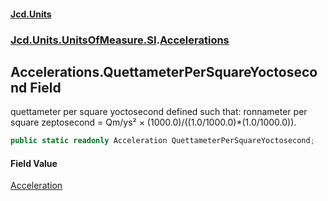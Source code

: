 #### [Jcd.Units](index 'index')
### [Jcd.Units.UnitsOfMeasure.SI](Jcd.Units.UnitsOfMeasure.SI 'Jcd.Units.UnitsOfMeasure.SI').[Accelerations](Accelerations 'Jcd.Units.UnitsOfMeasure.SI.Accelerations')

## Accelerations.QuettameterPerSquareYoctosecond Field

quettameter per square yoctosecond defined such that: ronnameter per square zeptosecond = Qm/ys² ×
(1000.0)/((1.0/1000.0)*(1.0/1000.0)).

```csharp
public static readonly Acceleration QuettameterPerSquareYoctosecond;
```

#### Field Value
[Acceleration](Acceleration 'Jcd.Units.UnitTypes.Acceleration')